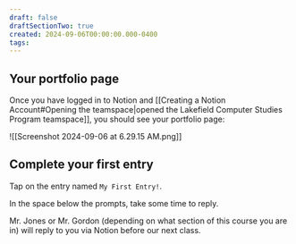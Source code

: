 ```yaml
---
draft: false
draftSectionTwo: true
created: 2024-09-06T00:00:00.000-0400
tags:
---
```


## Your portfolio page

Once you have logged in to Notion and [[Creating a Notion Account#Opening the teamspace|opened the Lakefield Computer Studies Program teamspace]], you should see your portfolio page:

![[Screenshot 2024-09-06 at 6.29.15 AM.png]]

## Complete your first entry

Tap on the entry named `My First Entry!`.

In the space below the prompts, take some time to reply.

Mr. Jones or Mr. Gordon (depending on what section of this course you are in) will reply to you via Notion before our next class.



